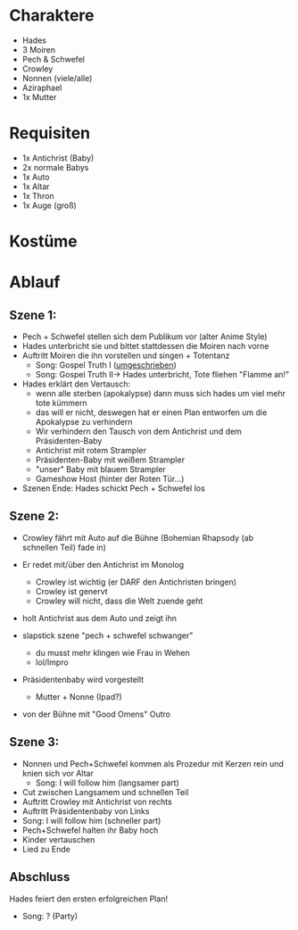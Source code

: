# Charaktere
- Hades
- 3 Moiren
- Pech & Schwefel
- Crowley
- Nonnen (viele/alle)
- Aziraphael
- 1x Mutter

# Requisiten
- 1x Antichrist (Baby)
- 2x normale Babys
- 1x Auto
- 1x Altar
- 1x Thron
- 1x Auge (groß)

# Kostüme

# Ablauf
## Szene 1:
- Pech + Schwefel stellen sich dem Publikum vor (alter Anime Style)
- Hades unterbricht sie und bittet stattdessen die Moiren nach vorne
- Auftritt Moiren die ihn vorstellen und singen + Totentanz
   - Song: Gospel Truth I ([umgeschrieben](./songs.md))
   - Song: Gospel Truth II-> Hades unterbricht, Tote fliehen "Flamme an!"
- Hades erklärt den Vertausch:
   - wenn alle sterben (apokalypse) dann muss sich hades um viel mehr tote kümmern
   - das will er nicht, deswegen hat er einen Plan entworfen um die Apokalypse zu verhindern
   - Wir verhindern den Tausch von dem Antichrist und dem Präsidenten-Baby
   - Antichrist mit rotem Strampler
   - Präsidenten-Baby mit weißem Strampler
   - "unser" Baby mit blauem Strampler
   - Gameshow Host (hinter der Roten Tür...)
- Szenen Ende: Hades schickt Pech + Schwefel los

## Szene 2:  
- Crowley fährt mit Auto auf die Bühne (Bohemian Rhapsody (ab schnellen Teil) fade in)
- Er redet mit/über den Antichrist im Monolog
   - Crowley ist wichtig (er DARF den Antichristen bringen)
   - Crowley ist genervt
   - Crowley will nicht, dass die Welt zuende geht
- holt Antichrist aus dem Auto und zeigt ihn

- slapstick szene "pech + schwefel schwanger"
   - du musst mehr klingen wie Frau in Wehen
   - lol/Impro
   
- Präsidentenbaby wird vorgestellt
   - Mutter + Nonne (Ipad?)

- von der Bühne mit "Good Omens" Outro


## Szene 3:
- Nonnen und Pech+Schwefel kommen als Prozedur mit Kerzen rein und knien sich vor Altar
   - Song: I will follow him (langsamer part)
- Cut zwischen Langsamem und schnellen Teil
- Auftritt Crowley mit Antichrist von rechts
- Auftritt Präsidentenbaby von Links
- Song: I will follow him (schneller part)
- Pech+Schwefel halten ihr Baby hoch
- Kinder vertauschen
- Lied zu Ende


## Abschluss 
Hades feiert den ersten erfolgreichen Plan!
- Song: ? (Party)
